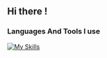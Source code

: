 ## Hi there !

<!--
**damjanPetr/damjanPetr** is a ✨ _special_ ✨ repository because its `README.md` (this file) appears on your GitHub profile.


Here are some ideas to get you started:

- 🔭 I’m currently working on ...
- 🌱 I’m currently learning ...
- 👯 I’m looking to collaborate on ...
- 🤔 I’m looking for help with ...
- 💬 Ask me about ...
- 📫 How to reach me: ...
- 😄 Pronouns: ...
- ⚡ Fun fact: ...
-->

### Languages And Tools I use

[![My Skills](https://skillicons.dev/icons?i=ts,html,css,php,react,postgres,node,graphql,vscode,git)](https://skillicons.dev)

<!-- ### Connect with me -->
